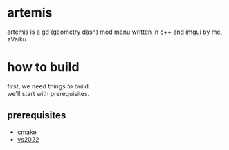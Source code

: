 # artemis
artemis is a gd (geometry dash) mod menu written in c++ and imgui by me, zVaiku.

# how to build
first, we need things *to* build.<br>
we'll start with prerequisites.

## prerequisites
* [cmake](https://cmake.org)
* [vs2022](https://visualstudio.microsoft.com)
